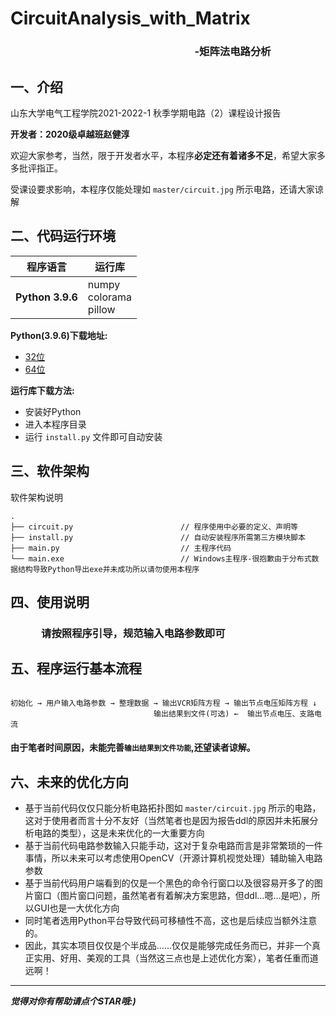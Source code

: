# **CircuitAnalysis_with_Matrix**
### **&#8195;&#8195;&#8195;&#8195;&#8195;&#8195;&#8195;&#8195;&#8195;&#8195;&#8195;&#8195;&#8195;&#8195;&#8195;&#8195;&#8195;&#8195;-矩阵法电路分析**



## 一、介绍
山东大学电气工程学院2021-2022-1 秋季学期电路（2）课程设计报告

**开发者：2020级卓越班赵健淳**

欢迎大家参考，当然，限于开发者水平，本程序**必定还有着诸多不足**，希望大家多多批评指正。

受课设要求影响，本程序仅能处理如 ```master/circuit.jpg``` 所示电路，还请大家谅解

## 二、代码运行环境

| 程序语言                                     | 运行库                                                       |
| -------------------------------------------- | ------------------------------------------------------------ |
| **Python 3.9.6** | numpy<br />colorama<br />pillow |

**Python(3.9.6)下载地址:**

*   [32位](https://www.python.org/ftp/python/3.9.6/python-3.9.6.exe)
*   [64位](https://www.python.org/ftp/python/3.9.6/python-3.9.6-amd64.exe)

**运行库下载方法:**

* 安装好Python
* 进入本程序目录
* 运行 ```install.py``` 文件即可自动安装

## 三、软件架构
软件架构说明

```
.
├── circuit.py                        // 程序使用中必要的定义、声明等
├── install.py                        // 自动安装程序所需第三方模块脚本
├── main.py                           // 主程序代码
└── main.exe                          // Windows主程序-很抱歉由于分布式数据结构导致Python导出exe并未成功所以请勿使用本程序

```

## 四、使用说明

### &#8195;&#8195;&#8195;请按照程序引导，规范输入电路参数即可

## 五、程序运行基本流程

```

初始化 → 用户输入电路参数 → 整理数据 → 输出VCR矩阵方程 → 输出节点电压矩阵方程 ↓ 
                                输出结果到文件(可选) ←  输出节点电压、支路电流

```
#### 由于笔者时间原因，未能完善```输出结果到文件功能```,还望读者谅解。

## 六、未来的优化方向

* 基于当前代码仅仅只能分析电路拓扑图如 ```master/circuit.jpg``` 所示的电路，这对于使用者而言十分不友好（当然笔者也是因为报告ddl的原因并未拓展分析电路的类型），这是未来优化的一大重要方向
* 基于当前代码电路参数输入只能手动，这对于复杂电路而言是非常繁琐的一件事情，所以未来可以考虑使用OpenCV（开源计算机视觉处理）辅助输入电路参数
* 基于当前代码用户端看到的仅是一个黑色的命令行窗口以及很容易开多了的图片窗口（图片窗口问题，虽然笔者有着解决方案思路，但ddl…嗯…是吧），所以GUI也是一大优化方向
* 同时笔者选用Python平台导致代码可移植性不高，这也是后续应当额外注意的。
* 因此，其实本项目仅仅是个半成品……仅仅是能够完成任务而已，并非一个真正实用、好用、美观的工具（当然这三点也是上述优化方案），笔者任重而道远啊！

---
***觉得对你有帮助请点个STAR哦:)***